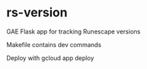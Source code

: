 # rs-version
GAE Flask app for tracking Runescape versions

Makefile contains dev commands

Deploy with gcloud app deploy
